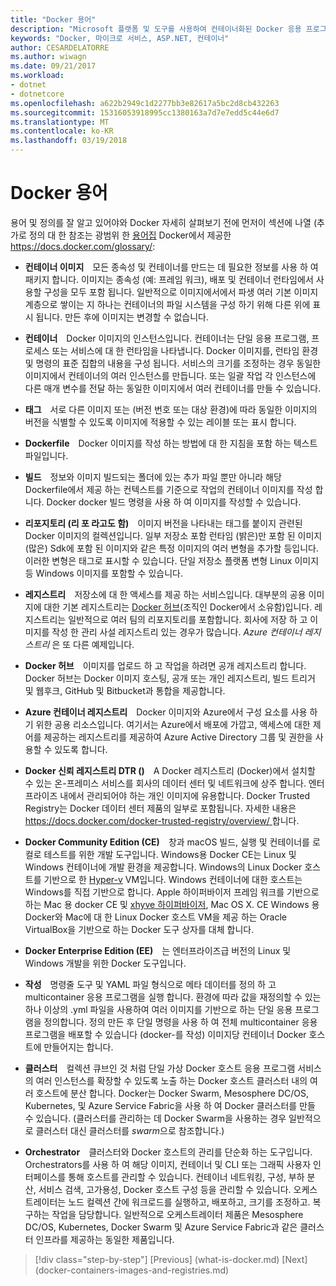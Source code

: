 ```yaml
---
title: "Docker 용어"
description: "Microsoft 플랫폼 및 도구를 사용하여 컨테이너화된 Docker 응용 프로그램 수명 주기"
keywords: "Docker, 마이크로 서비스, ASP.NET, 컨테이너"
author: CESARDELATORRE
ms.author: wiwagn
ms.date: 09/21/2017
ms.workload:
- dotnet
- dotnetcore
ms.openlocfilehash: a622b2949c1d2277bb3e82617a5bc2d8cb432263
ms.sourcegitcommit: 15316053918995cc1380163a7d7e7edd5c44e6d7
ms.translationtype: MT
ms.contentlocale: ko-KR
ms.lasthandoff: 03/19/2018
---
```

# <a name="docker-terminology"></a>Docker 용어

용어 및 정의를 잘 알고 있어야와 Docker 자세히 살펴보기 전에 먼저이 섹션에 나열 (추가로 정의 대 한 참조는 광범위 한 [용어집](https://docs.docker.com/glossary/) Docker에서 제공한 <https://docs.docker.com/glossary/>:

-   **컨테이너 이미지** 모든 종속성 및 컨테이너를 만드는 데 필요한 정보를 사용 하 여 패키지 합니다. 이미지는 종속성 (예: 프레임 워크), 배포 및 컨테이너 런타임에서 사용할 구성을 모두 포함 됩니다. 일반적으로 이미지에서에서 파생 여러 기본 이미지 계층으로 쌓이는 지 하나는 컨테이너의 파일 시스템을 구성 하기 위해 다른 위에 표시 됩니다. 만든 후에 이미지는 변경할 수 없습니다.

-   **컨테이너** Docker 이미지의 인스턴스입니다. 컨테이너는 단일 응용 프로그램, 프로세스 또는 서비스에 대 한 런타임을 나타냅니다. Docker 이미지를, 런타임 환경 및 명령의 표준 집합의 내용을 구성 됩니다. 서비스의 크기를 조정하는 경우 동일한 이미지에서 컨테이너의 여러 인스턴스를 만듭니다. 또는 일괄 작업 각 인스턴스에 다른 매개 변수를 전달 하는 동일한 이미지에서 여러 컨테이너를 만들 수 있습니다.

-   **태그** 서로 다른 이미지 또는 (버전 번호 또는 대상 환경)에 따라 동일한 이미지의 버전을 식별할 수 있도록 이미지에 적용할 수 있는 레이블 또는 표시 합니다.

-   **Dockerfile** Docker 이미지를 작성 하는 방법에 대 한 지침을 포함 하는 텍스트 파일입니다.

-   **빌드** 정보와 이미지 빌드되는 폴더에 있는 추가 파일 뿐만 아니라 해당 Dockerfile에서 제공 하는 컨텍스트를 기준으로 작업의 컨테이너 이미지를 작성 합니다. Docker docker 빌드 명령을 사용 하 여 이미지를 작성할 수 있습니다.

-   **리포지토리 (리 포 라고도 함)** 이미지 버전을 나타내는 태그를 붙이지 관련된 Docker 이미지의 컬렉션입니다. 일부 저장소 포함 런타임 (밝은)만 포함 된 이미지 (많은) Sdk에 포함 된 이미지와 같은 특정 이미지의 여러 변형을 추가할 등입니다. 이러한 변형은 태그로 표시할 수 있습니다. 단일 저장소 플랫폼 변형 Linux 이미지 등 Windows 이미지를 포함할 수 있습니다.

-   **레지스트리** 저장소에 대 한 액세스를 제공 하는 서비스입니다. 대부분의 공용 이미지에 대한 기본 레지스트리는 [Docker 허브](https://hub.docker.com/)(조직인 Docker에서 소유함)입니다. 레지스트리는 일반적으로 여러 팀의 리포지토리를 포함합니다. 회사에 저장 하 고 이미지를 작성 한 관리 사설 레지스트리 있는 경우가 많습니다. *Azure 컨테이너 레지스트리* 은 또 다른 예제입니다.

-   **Docker 허브** 이미지를 업로드 하 고 작업을 하려면 공개 레지스트리 합니다. Docker 허브는 Docker 이미지 호스팅, 공개 또는 개인 레지스트리, 빌드 트리거 및 웹후크, GitHub 및 Bitbucket과 통합을 제공합니다.

-   **Azure 컨테이너 레지스트리** Docker 이미지와 Azure에서 구성 요소를 사용 하기 위한 공용 리소스입니다. 여기서는 Azure에서 배포에 가깝고, 액세스에 대한 제어를 제공하는 레지스트리를 제공하여 Azure Active Directory 그룹 및 권한을 사용할 수 있도록 합니다.

-   **Docker 신뢰 레지스트리 DTR ()** A Docker 레지스트리 (Docker)에서 설치할 수 있는 온-프레미스 서비스를 회사의 데이터 센터 및 네트워크에 상주 합니다. 엔터프라이즈 내에서 관리되어야 하는 개인 이미지에 유용합니다. Docker Trusted Registry는 Docker 데이터 센터 제품의 일부로 포함됩니다. 자세한 내용은 [ https://docs.docker.com/docker-trusted-registry/overview/ ](https://docs.docker.com/docker-trusted-registry/overview/)합니다.

-   **Docker Community Edition (CE)** 창과 macOS 빌드, 실행 및 컨테이너를 로컬로 테스트를 위한 개발 도구입니다. Windows용 Docker CE는 Linux 및 Windows 컨테이너에 개발 환경을 제공합니다. Windows의 Linux Docker 호스트를 기반으로 한 [Hyper-v](https://www.microsoft.com/en-us/server-cloud/solutions/virtualization.aspx) VM입니다. Windows 컨테이너에 대한 호스트는 Windows를 직접 기반으로 합니다. Apple 하이퍼바이저 프레임 워크를 기반으로 하는 Mac 용 docker CE 및 [xhyve 하이퍼바이저](https://github.com/mist64/xhyve), Mac OS X. CE Windows 용 Docker와 Mac에 대 한 Linux Docker 호스트 VM을 제공 하는 Oracle VirtualBox을 기반으로 하는 Docker 도구 상자를 대체 합니다.

-   **Docker Enterprise Edition (EE)** 는 엔터프라이즈급 버전의 Linux 및 Windows 개발을 위한 Docker 도구입니다.

-   **작성** 명령줄 도구 및 YAML 파일 형식으로 메타 데이터를 정의 하 고 multicontainer 응용 프로그램을 실행 합니다. 환경에 따라 값을 재정의할 수 있는 하나 이상의 .yml 파일을 사용하여 여러 이미지를 기반으로 하는 단일 응용 프로그램을 정의합니다. 정의 만든 후 단일 명령을 사용 하 여 전체 multicontainer 응용 프로그램을 배포할 수 있습니다 (docker-를 작성) 이미지당 컨테이너 Docker 호스트에 만들어지는 합니다.

-   **클러스터** 컬렉션 큐브인 것 처럼 단일 가상 Docker 호스트 응용 프로그램 서비스의 여러 인스턴스를 확장할 수 있도록 노출 하는 Docker 호스트 클러스터 내의 여러 호스트에 분산 합니다. Docker는 Docker Swarm, Mesosphere DC/OS, Kubernetes, 및 Azure Service Fabric을 사용 하 여 Docker 클러스터를 만들 수 있습니다. (클러스터를 관리하는 데 Docker Swarm을 사용하는 경우 일반적으로 클러스터 대신 클러스터를 *swarm*으로 참조합니다.)

-   **Orchestrator** 클러스터와 Docker 호스트의 관리를 단순화 하는 도구입니다. Orchestrators를 사용 하 여 해당 이미지, 컨테이너 및 CLI 또는 그래픽 사용자 인터페이스를 통해 호스트를 관리할 수 있습니다. 컨테이너 네트워킹, 구성, 부하 분산, 서비스 검색, 고가용성, Docker 호스트 구성 등을 관리할 수 있습니다. 오케스트레이터는 노드 컬렉션 간에 워크로드를 실행하고, 배포하고, 크기를 조정하고. 복구하는 작업을 담당합니다. 일반적으로 오케스트레이터 제품은 Mesosphere DC/OS, Kubernetes, Docker Swarm 및 Azure Service Fabric과 같은 클러스터 인프라를 제공하는 동일한 제품입니다.


>[!div class="step-by-step"]
[Previous] (what-is-docker.md) [Next] (docker-containers-images-and-registries.md)
